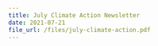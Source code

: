 ```yaml
---
title: July Climate Action Newsletter
date: 2021-07-21
file_url: /files/july-climate-action.pdf
---
```

